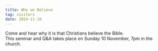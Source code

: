 ```yaml
---
title: Whe we Believe
tag: visitors
date: 2024-11-10
---
```


Come and hear why it is that Christians believe the Bible.  
This seminar and Q&A takes place on Sunday 10 November, 7pm in the church.
